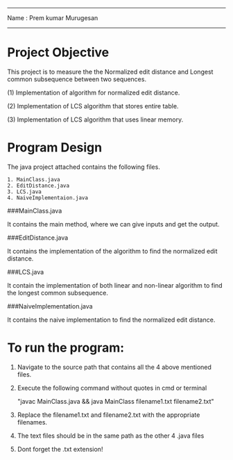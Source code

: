 ----------------------------------------

Name		: Prem kumar Murugesan

----------------------------------------


Project Objective
=================

This project is to measure the the Normalized edit distance and Longest common subsequence between two sequences.

(1) Implementation of algorithm for normalized edit distance.

(2) Implementation of LCS algorithm that stores entire table.

(3) Implementation of LCS algorithm that uses linear memory.



Program Design
===============

The java project attached contains the following files.

	1. MainClass.java
	2. EditDistance.java
	3. LCS.java
	4. NaiveImplementaion.java


###MainClass.java

It contains the main method, where we can give inputs and get the output.

###EditDistance.java

It contains the implementation of the algorithm to find the normalized edit distance.

###LCS.java

It contain the implementation of both linear and non-linear algorithm to find the longest common subsequence.

###NaiveImplementation.java

It contains the naive implementation to find the normalized edit distance.



To run the program:
===================

1. Navigate to the source path that contains all the 4 above mentioned files.

2. Execute the following command without quotes in cmd or terminal

	
   "javac MainClass.java && java MainClass filename1.txt filename2.txt"


3. Replace the filename1.txt and filename2.txt with the appropriate filenames.

4. The text files should be in the same path as the other 4 .java files

5. Dont forget the .txt extension!

